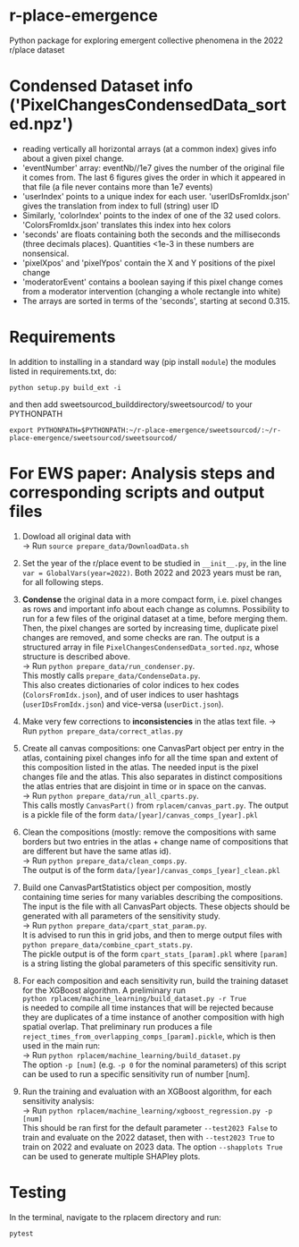 # r-place-emergence
Python package for exploring emergent collective phenomena in the 2022 r/place dataset

# Condensed Dataset info ('PixelChangesCondensedData_sorted.npz')
- reading vertically all horizontal arrays (at a common index) gives info about a given pixel change.
- 'eventNumber' array: eventNb//1e7 gives the number of the original file it comes from. The last 6 figures gives the order in which it appeared in that file (a file never contains more than 1e7 events)
- 'userIndex' points to a unique index for each user. 'userIDsFromIdx.json' gives the translation from index to full (string) user ID
- Similarly, 'colorIndex' points to the index of one of the 32 used colors. 'ColorsFromIdx.json' translates this index into hex colors
- 'seconds' are floats containing both the seconds and the milliseconds (three decimals places). Quantities <1e-3 in these numbers are nonsensical.
- 'pixelXpos' and 'pixelYpos' contain the X and Y positions of the pixel change
- 'moderatorEvent' contains a boolean saying if this pixel change comes from a moderator intervention (changing a whole rectangle into white)
- The arrays are sorted in terms of the 'seconds', starting at second 0.315.


# Requirements
In addition to installing in a standard way (pip install ```module```) the modules listed in requirements.txt, do:
```git clone git@github.com:martiniani-lab/sweetsourcod.git
python setup.py build_ext -i
```
and then add sweetsourcod_builddirectory/sweetsourcod/ to your PYTHONPATH
```
export PYTHONPATH=$PYTHONPATH:~/r-place-emergence/sweetsourcod/:~/r-place-emergence/sweetsourcod/sweetsourcod/
```

# For EWS paper: Analysis steps and corresponding scripts and output files
1. Dowload all original data with  
&rarr; Run `source prepare_data/DownloadData.sh`

2. Set the year of the r/place event to be studied in `__init__.py`, in the line `var = GlobalVars(year=2022)`. Both 2022 and 2023 years must be ran, for all following steps.

3. **Condense** the original data in a more compact form, i.e. pixel changes as rows and important info about each change as columns. Possibility to run for a few files of the original dataset at a time, before merging them. Then, the pixel changes are sorted by increasing time, duplicate pixel changes are removed, and some checks are ran. The output is a structured array in file `PixelChangesCondensedData_sorted.npz`, whose structure is described above.  
&rarr; Run `python prepare_data/run_condenser.py`.  
This mostly calls `prepare_data/CondenseData.py`.  
This also creates dictionaries of color indices to hex codes (`ColorsFromIdx.json`), and of user indices to user hashtags (`userIDsFromIdx.json`) and vice-versa (`userDict.json`).

4. Make very few corrections to **inconsistencies** in the atlas text file.
&rarr; Run `python prepare_data/correct_atlas.py`

5. Create all canvas compositions: one CanvasPart object per entry in the atlas, containing pixel changes info for all the time span and extent of this composition listed in the atlas. The needed input is the pixel changes file and the atlas. This also separates in distinct compositions the atlas entries that are disjoint in time or in space on the canvas.  
&rarr; Run `python prepare_data/run_all_cparts.py`.  
This calls mostly `CanvasPart()` from `rplacem/canvas_part.py`. The output is a pickle file of the form `data/[year]/canvas_comps_[year].pkl`

6. Clean the compositions (mostly: remove the compositions with same borders but two entries in the atlas + change name of compositions that are different but have the same atlas id).  
&rarr; Run `python prepare_data/clean_comps.py`.  
The output is of the form `data/[year]/canvas_comps_[year]_clean.pkl`

7. Build one CanvasPartStatistics object per composition, mostly containing time series for many variables describing the compositions. The input is the file with all CanvasPart objects. These objects should be generated with all parameters of the sensitivity study.   
&rarr; Run `python prepare_data/cpart_stat_param.py`.   
It is advised to run this in grid jobs, and then to merge output files with `python prepare_data/combine_cpart_stats.py`.   
The pickle output is of the form `cpart_stats_[param].pkl` where `[param]` is a string listing the global parameters of this specific sensitivity run.  

8. For each composition and each sensitivity run, build the training dataset for the XGBoost algorithm. A preliminary run  
`python rplacem/machine_learning/build_dataset.py -r True`  
is needed to compile all time instances that will be rejected because they are duplicates of a time instance of another composition with high spatial overlap. That preliminary run produces a file `reject_times_from_overlapping_comps_[param].pickle`, which is then used in the main run:  
&rarr; Run `python rplacem/machine_learning/build_dataset.py`  
The option `-p [num]` (e.g. `-p 0` for the nominal parameters) of this script can be used to run a specific sensitivity run of number \[num\].

9. Run the training and evaluation with an XGBoost algorithm, for each sensitivity analysis:  
&rarr; Run `python rplacem/machine_learning/xgboost_regression.py -p [num]`  
This should be ran first for the default parameter `--test2023 False` to train and evaluate on the 2022 dataset, then with `--test2023 True` to train on 2022 and evaluate on 2023 data. The option `--shapplots True` can be used to generate multiple SHAPley plots.



# Testing
In the terminal, navigate to the rplacem directory and run:
```shell
pytest
```